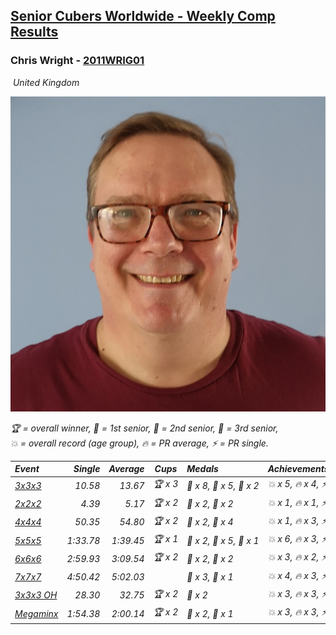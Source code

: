 <style>table {white-space: nowrap;}</style>
<link rel="stylesheet" type="text/css" href="/scw-comp/css/flags.css" />

## [Senior Cubers Worldwide - Weekly Comp Results](/scw-comp/results/)
### Chris Wright - [2011WRIG01](https://www.worldcubeassociation.org/persons/2011WRIG01)

<i class="flag flag-GB" />&nbsp;United Kingdom

![Chris Wright](1538411763.jpg)

<span style="white-space: nowrap;">🏆 = overall winner</span>, <span style="white-space: nowrap;">🥇 = 1st senior</span>, <span style="white-space: nowrap;">🥈 = 2nd senior</span>, <span style="white-space: nowrap;">🥉 = 3rd senior</span>, <span style="white-space: nowrap;">💥 = overall record (age group)</span>, <span style="white-space: nowrap;">🔥 = PR average</span>, <span style="white-space: nowrap;">⚡ = PR single</span>.

| Event | Single | Average | Cups | Medals | Achievements|
| :-- | --: | --: | :--: | :-- | :-- |
| [3x3x3](333.md) | 10.58 | 13.67 | 🏆 x 3 | 🥇 x 8, 🥈 x 5, 🥉 x 2 | 💥 x 5, 🔥 x 4, ⚡ x 3 |
| [2x2x2](222.md) | 4.39 | 5.17 | 🏆 x 2 | 🥇 x 2, 🥈 x 2 | 💥 x 1, 🔥 x 1, ⚡ x 1 |
| [4x4x4](444.md) | 50.35 | 54.80 | 🏆 x 2 | 🥇 x 2, 🥈 x 4 | 💥 x 1, 🔥 x 3, ⚡ x 2 |
| [5x5x5](555.md) | 1:33.78 | 1:39.45 | 🏆 x 1 | 🥇 x 2, 🥈 x 5, 🥉 x 1 | 💥 x 6, 🔥 x 3, ⚡ x 6 |
| [6x6x6](666.md) | 2:59.93 | 3:09.54 | 🏆 x 2 | 🥇 x 2, 🥈 x 2 | 💥 x 3, 🔥 x 2, ⚡ x 3 |
| [7x7x7](777.md) | 4:50.42 | 5:02.03 |  | 🥈 x 3, 🥉 x 1 | 💥 x 4, 🔥 x 3, ⚡ x 3 |
| [3x3x3 OH](333oh.md) | 28.30 | 32.75 | 🏆 x 2 | 🥇 x 2 | 💥 x 3, 🔥 x 3, ⚡ x 2 |
| [Megaminx](minx.md) | 1:54.38 | 2:00.14 | 🏆 x 2 | 🥇 x 2, 🥈 x 1 | 💥 x 3, 🔥 x 3, ⚡ x 2 |

<!-- Global site tag (gtag.js) - Google Analytics -->
<script async src="https://www.googletagmanager.com/gtag/js?id=UA-86348435-3"></script>
<script>window.dataLayer = window.dataLayer || []; function gtag() {dataLayer.push(arguments);} gtag('js', new Date()); gtag('config', 'UA-86348435-3');</script>
